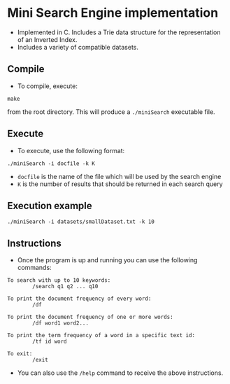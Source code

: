 # Mini Search Engine implementation

- Implemented in C. Includes a Trie data structure for the representation of an Inverted Index.
- Includes a variety of compatible datasets.

## Compile

- To compile, execute:
```
make
```
from the root directory.
This will produce a ```./miniSearch``` executable file.

## Execute

-  To execute, use the following format:
```
./miniSearch -i docfile -k K
```
- ```docfile``` is the name of the file which will be used by the search engine
- ```K``` is the number of results that should be returned in each search query

## Execution example

```
./miniSearch -i datasets/smallDataset.txt -k 10
```

## Instructions

- Once the program is up and running you can use the following commands:
```
To search with up to 10 keywords:
        /search q1 q2 ... q10

To print the document frequency of every word:
        /df

To print the document frequency of one or more words:
        /df word1 word2...

To print the term frequency of a word in a specific text id:
        /tf id word

To exit:
        /exit
```

- You can also use the ``` /help ``` command to receive the above instructions.
